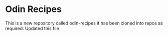 # Odin Recipes
This is a new repository called odin-recipes
it has been cloned into repos as required.
Updated this file